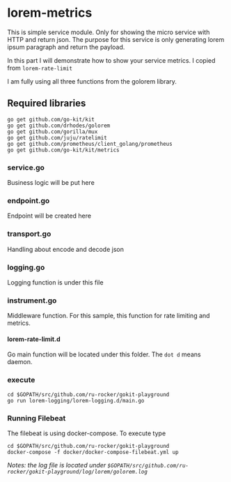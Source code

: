 # lorem-metrics
This is simple service module. Only for showing the micro service with HTTP and return json.
The purpose for this service is only generating lorem ipsum paragraph and return the payload.

In this part I will demonstrate how to show your service metrics. I copied from `lorem-rate-limit`

I am fully using all three functions from the golorem library.

## Required libraries

    go get github.com/go-kit/kit
    go get github.com/drhodes/golorem
    go get github.com/gorilla/mux
    go get github.com/juju/ratelimit
    go get github.com/prometheus/client_golang/prometheus
    go get github.com/go-kit/kit/metrics

### service.go
Business logic will be put here

### endpoint.go
Endpoint will be created here

### transport.go
Handling about encode and decode json

### logging.go
Logging function is under this file

### instrument.go
Middleware function. 
For this sample, this function for rate limiting and metrics.

#### lorem-rate-limit.d
Go main function will be located under this folder. The `dot d` means daemon.

### execute

    cd $GOPATH/src/github.com/ru-rocker/gokit-playground
    go run lorem-logging/lorem-logging.d/main.go

### Running Filebeat
The filebeat is using docker-compose.
To execute type

    cd $GOPATH/src/github.com/ru-rocker/gokit-playground
    docker-compose -f docker/docker-compose-filebeat.yml up
    
*Notes: the log file is located under `$GOPATH/src/github.com/ru-rocker/gokit-playground/log/lorem/golorem.log`*